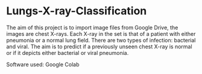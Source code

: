 # Lungs-X-ray-Classification
The aim of this project is to import image files from Google Drive, the images are chest X-rays. Each X-ray in the set is that of a patient with either pneumonia or a normal lung field. There are two types of infection: bacterial and viral. The aim is to predict if a previously unseen chest X-ray is normal or if it depicts either bacterial or viral pneumonia.


Software used: Google Colab
